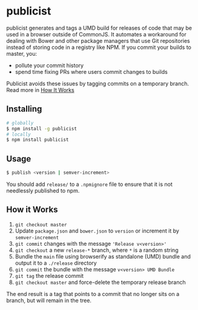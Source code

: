 publicist
========================

publicist generates and tags a UMD build for releases of code that may be used in a browser outside of CommonJS. It automates a workaround for dealing with Bower and other package managers that use Git repositories instead of storing code in a registry like NPM. If you commit your builds to master, you:

* pollute your commit history
* spend time fixing PRs where users commit changes to builds

Publicist avoids these issues by tagging commits on a temporary branch. Read more in [How It Works](#how-it-works)

## Installing

```bash
# globally
$ npm install -g publicist
# locally
$ npm install publicist
```

## Usage

```bash
$ publish <version | semver-increment>
```

You should add `release/` to a `.npmignore` file to ensure that it is not needlessly published to npm. 

## How it Works

1. `git checkout master`
2. Update `package.json` and `bower.json` to `version` or increment it by `semver-increment`
3. `git commit` changes with the message `'Release v<version>'`
4. `git checkout` a new `release-*` branch, where `*` is a random string
6. Bundle the `main` file using browserify as standalone (UMD) bundle and output it to a `./release` directory
7. `git commit` the bundle with the message `v<version> UMD Bundle`
8. `git tag` the release commit
9. `git checkout master` and force-delete the temporary release branch

The end result is a tag that points to a commit that no longer sits on a branch, but will remain in the tree.
